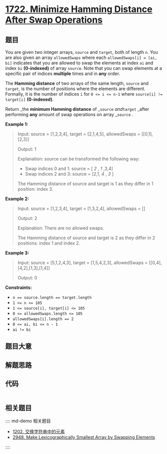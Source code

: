 # [1722. Minimize Hamming Distance After Swap Operations](https://leetcode.com/problems/minimize-hamming-distance-after-swap-operations)

## 题目

You are given two integer arrays, `source` and `target`, both of length `n`.
You are also given an array `allowedSwaps` where each `allowedSwaps[i] = [ai,
bi]` indicates that you are allowed to swap the elements at index `ai` and
index `bi` **(0-indexed)** of array `source`. Note that you can swap elements
at a specific pair of indices **multiple** times and in **any** order.

The **Hamming distance** of two arrays of the same length, `source` and
`target`, is the number of positions where the elements are different.
Formally, it is the number of indices `i` for `0 <= i <= n-1` where `source[i]
!= target[i]` **(0-indexed)**.

Return _the **minimum Hamming distance** of _`source` _and_`target` _after
performing **any** amount of swap operations on array _`source` _._



**Example 1:**

> Input: source = [1,2,3,4], target = [2,1,4,5], allowedSwaps = [[0,1],[2,3]]
> 
> Output: 1
> 
> Explanation: source can be transformed the following way:
> - Swap indices 0 and 1: source = [ _2_ , _1_ ,3,4]
> - Swap indices 2 and 3: source = [2,1, _4_ , _3_ ]
> 
> The Hamming distance of source and target is 1 as they differ in 1 position: index 3.

**Example 2:**

> Input: source = [1,2,3,4], target = [1,3,2,4], allowedSwaps = []
> 
> Output: 2
> 
> Explanation: There are no allowed swaps.
> 
> The Hamming distance of source and target is 2 as they differ in 2 positions: index 1 and index 2.

**Example 3:**

> Input: source = [5,1,2,4,3], target = [1,5,4,2,3], allowedSwaps = [[0,4],[4,2],[1,3],[1,4]]
> 
> Output: 0

**Constraints:**

  * `n == source.length == target.length`
  * `1 <= n <= 105`
  * `1 <= source[i], target[i] <= 105`
  * `0 <= allowedSwaps.length <= 105`
  * `allowedSwaps[i].length == 2`
  * `0 <= ai, bi <= n - 1`
  * `ai != bi`


## 题目大意

## 解题思路

## 代码

```javascript

```

## 相关题目

:::: md-demo 相关题目
- [1202. 交换字符串中的元素](https://leetcode.com/problems/smallest-string-with-swaps)
- [2948. Make Lexicographically Smallest Array by Swapping Elements](https://leetcode.com/problems/make-lexicographically-smallest-array-by-swapping-elements)

::::
